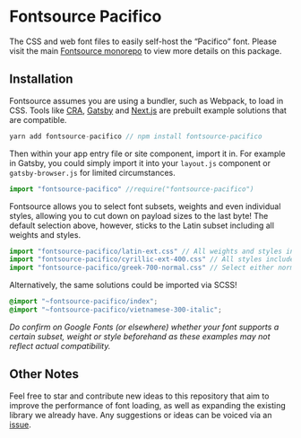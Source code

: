 # Fontsource Pacifico

The CSS and web font files to easily self-host the “Pacifico” font. Please visit the main [Fontsource monorepo](https://github.com/DecliningLotus/fontsource) to view more details on this package.

## Installation

Fontsource assumes you are using a bundler, such as Webpack, to load in CSS. Tools like [CRA](https://create-react-app.dev/), [Gatsby](https://www.gatsbyjs.org/) and [Next.js](https://nextjs.org/) are prebuilt example solutions that are compatible.

```javascript
yarn add fontsource-pacifico // npm install fontsource-pacifico
```

Then within your app entry file or site component, import it in. For example in Gatsby, you could simply import it into your `layout.js` component or `gatsby-browser.js` for limited circumstances.

```javascript
import "fontsource-pacifico" //require("fontsource-pacifico")
```

Fontsource allows you to select font subsets, weights and even individual styles, allowing you to cut down on payload sizes to the last byte! The default selection above, however, sticks to the Latin subset including all weights and styles.

```javascript
import "fontsource-pacifico/latin-ext.css" // All weights and styles included.
import "fontsource-pacifico/cyrillic-ext-400.css" // All styles included.
import "fontsource-pacifico/greek-700-normal.css" // Select either normal or italic.
```

Alternatively, the same solutions could be imported via SCSS!

```scss
@import "~fontsource-pacifico/index";
@import "~fontsource-pacifico/vietnamese-300-italic";
```

_Do confirm on Google Fonts (or elsewhere) whether your font supports a certain subset, weight or style beforehand as these examples may not reflect actual compatibility._

## Other Notes

Feel free to star and contribute new ideas to this repository that aim to improve the performance of font loading, as well as expanding the existing library we already have. Any suggestions or ideas can be voiced via an [issue](https://github.com/DecliningLotus/fontsource/issues).

